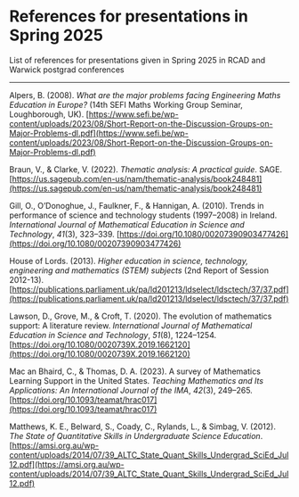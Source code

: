 # References for presentations in Spring 2025
List of references for presentations given in Spring 2025 in RCAD and Warwick postgrad conferences

---

Alpers, B. (2008). _What are the major problems facing Engineering Maths Education in Europe?_ (14th SEFI Maths Working Group Seminar, Loughborough, UK). [https://www.sefi.be/wp-content/uploads/2023/08/Short-Report-on-the-Discussion-Groups-on-Major-Problems-dl.pdf](https://www.sefi.be/wp-content/uploads/2023/08/Short-Report-on-the-Discussion-Groups-on-Major-Problems-dl.pdf)

Braun, V., & Clarke, V. (2022). _Thematic analysis: A practical guide_. SAGE. [https://us.sagepub.com/en-us/nam/thematic-analysis/book248481](https://us.sagepub.com/en-us/nam/thematic-analysis/book248481)

Gill, O., O’Donoghue, J., Faulkner, F., & Hannigan, A. (2010). Trends in performance of science and technology students (1997–2008) in Ireland. _International Journal of Mathematical Education in Science and Technology_, _41_(3), 323–339. [https://doi.org/10.1080/00207390903477426](https://doi.org/10.1080/00207390903477426)

House of Lords. (2013). _Higher education in science, technology, engineering and mathematics (STEM) subjects_ (2nd Report of Session 2012-13). [https://publications.parliament.uk/pa/ld201213/ldselect/ldsctech/37/37.pdf](https://publications.parliament.uk/pa/ld201213/ldselect/ldsctech/37/37.pdf)

Lawson, D., Grove, M., & Croft, T. (2020). The evolution of mathematics support: A literature review. _International Journal of Mathematical Education in Science and Technology_, _51_(8), 1224–1254. [https://doi.org/10.1080/0020739X.2019.1662120](https://doi.org/10.1080/0020739X.2019.1662120)

Mac an Bhaird, C., & Thomas, D. A. (2023). A survey of Mathematics Learning Support in the United States. _Teaching Mathematics and Its Applications: An International Journal of the IMA_, _42_(3), 249–265. [https://doi.org/10.1093/teamat/hrac017](https://doi.org/10.1093/teamat/hrac017)

Matthews, K. E., Belward, S., Coady, C., Rylands, L., & Simbag, V. (2012). _The State of Quantitative Skills in Undergraduate Science Education_. [https://amsi.org.au/wp-content/uploads/2014/07/39_ALTC_State_Quant_Skills_Undergrad_SciEd_Jul12.pdf](https://amsi.org.au/wp-content/uploads/2014/07/39_ALTC_State_Quant_Skills_Undergrad_SciEd_Jul12.pdf)

